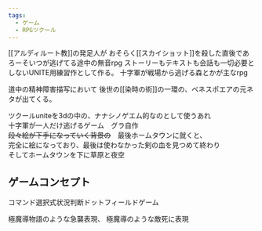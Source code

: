 ```yaml
---
tags:
  - ゲーム
  - RPGツクール
---
```

[[アルディルート教]]の発足人が
おそらく[[スカイショット]]を殺した直後であろーそいつが逃げてる途中の無音rpg
ストーリーもテキストも会話も一切必要としないUNITE用練習作として作る。
十字軍が戦場から逃げる森とかが主なrpg

道中の精神障害描写において
後世の[[染時の術]]の一環の、ベネスポエアの元ネタが出てくる。

ツクールuniteを3dの中の、ナナシノゲエム的なのとして使うあれ  
十字軍が一人だけ逃げるゲーム　グラ自作  
~~段々絵が下手になっていく背景の~~　最後ホームタウンに就くと、  
完全に絵になっており、最後は使わなかった剣の血を見つめて終わり  
そしてホームタウンを下に草原と夜空
## ゲームコンセプト
コマンド選択式状況判断ドットフィールドゲーム

極魔導物語のような急襲表現、
極魔導のような敵死に表現